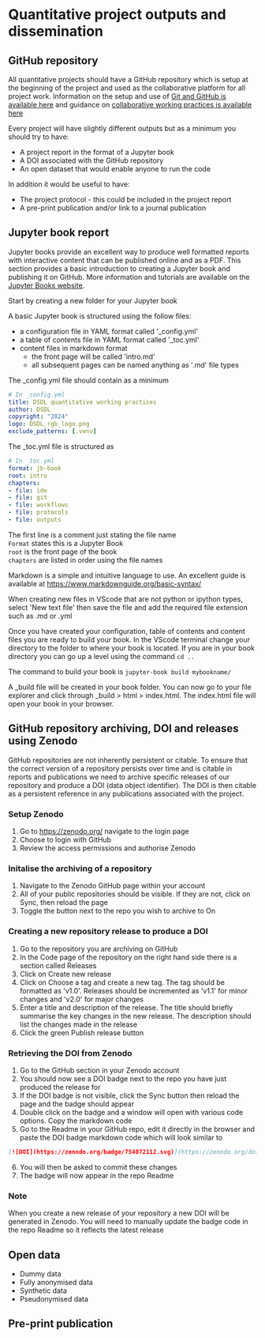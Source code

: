# Quantitative project outputs and dissemination

## GitHub repository
All quantitative projects should have a GitHub repository which is setup at the beginning of the project and used as the collaborative platform for all project work. Information on the setup and use of [Git and GitHub is available here](../project_guidance_book/git.md) and guidance on [collaborative working practices is available here](../project_guidance_book/workflows.md)

Every project will have slightly different outputs but as a minimum you should try to have:
- A project report in the format of a Jupyter book
- A DOI associated with the GitHub repository
- An open dataset that would enable anyone to run the code

In addition it would be useful to have:
- The project protocol - this could be included in the project report
- A pre-print publication and/or link to a journal publication

## Jupyter book report

Jupyter books provide an excellent way to produce well formatted reports with interactive content that can be published online and as a PDF. This section provides a basic introduction to creating a Jupyter book and publishing it on GitHub. More information and tutorials are available on the [Jupyter Books website](https://jupyterbook.org/en/stable/intro.html "Jupyter Books documentation and tutorials").

Start by creating a new folder for your Jupyter book

A basic Jupyter book is structured using the follow files:
- a configuration file in YAML format called '_config.yml'
- a table of contents file in YAML format called '_toc.yml'
- content files in markdown format
    - the front page will be called 'intro.md'
    - all subsequent pages can be named anything as '.md' file types

The _config.yml file should contain as a minimum

```yaml
# In _config.yml
title: DSDL quantitative working practices
author: DSDL
copyright: "2024"
logo: DSDL_rgb_logo.png
exclude_patterns: [.venv]
```

The _toc.yml file is structured as

```yaml
# In _toc.yml
format: jb-book
root: intro
chapters:
- file: ide
- file: git
- file: workflows
- file: protocols
- file: outputs
```

The first line is a comment just stating the file name  
`Format` states this is a Jupyter Book  
`root` is the front page of the book  
`chapters` are listed in order using the file names

Markdown is a simple and intuitive language to use. An excellent guide is available at <https://www.markdownguide.org/basic-syntax/>

When creating new files in VScode that are not python or ipython types, select 'New text file' then save the file and add the required file extension such as .md or .yml

Once you have created your configuration, table of contents and content files you are ready to build your book. In the VScode terminal change your directory to the folder to where your book is located. If you are in your book directory you can go up a level using the command `cd ..`

The command to build your book is `jupyter-book build mybookname/`

A _build file will be created in your book folder. You can now go to your file explorer and click through _build > html > index.html. The index.html file will open your book in your browser.

## GitHub repository archiving, DOI and releases using Zenodo

GitHub repositories are not inherently persistent or citable. To ensure that the correct version of a repository persists over time and is citable in reports and publications we need to archive specific releases of our repository and produce a DOI (data object identifier). The DOI is then citable as a persistent reference in any publications associated with the project.

### Setup Zenodo

1. Go to <https://zenodo.org/> navigate to the login page
2. Choose to login with GitHub
3. Review the access permissions and authorise Zenodo

### Initalise the archiving of a repository

1. Navigate to the Zenodo GitHub page within your account
2. All of your public repositories should be visible. If they are not, click on Sync, then reload the page
3. Toggle the button next to the repo you wish to archive to On

### Creating a new repository release to produce a DOI

1. Go to the repository you are archiving on GitHub
2. In the Code page of the repository on the right hand side there is a section called Releases
3. Click on Create new release
4. Click on Choose a tag and create a new tag. The tag should be formatted as 'v1.0'. Releases should be incremented as 'v1.1' for minor changes and 'v2.0' for major changes
5. Enter a title and description of the release. The title should briefly summarise the key changes in the new release. The description should list the changes made in the release
6. Click the green Publish release button

### Retrieving the DOI from Zenodo

1. Go to the GitHub section in your Zenodo account
2. You should now see a DOI badge next to the repo you have just produced the release for
3. If the DOI badge is not visible, click the Sync button then reload the page and the badge should appear
4. Double click on the badge and a window will open with various code options. Copy the markdown code
5. Go to the Readme in your GitHub repo, edit it directly in the browser and paste the DOI badge markdown code which will look similar to
```md
[![DOI](https://zenodo.org/badge/754072112.svg)](https://zenodo.org/doi/10.5281/zenodo.10629600)
```
6. You will then be asked to commit these changes
7. The badge will now appear in the repo Readme

### Note

When you create a new release of your repository a new DOI will be generated in Zenodo. You will need to manually update the badge code in the repo Readme so it reflects the latest release

## Open data

- Dummy data
- Fully anonymised data
- Synthetic data
- Pseudonymised data

## Pre-print publication